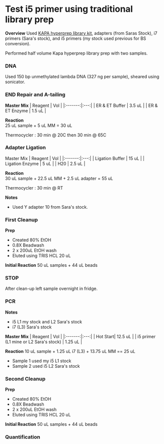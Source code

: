 # Test i5 primer using traditional library prep 

**Overview** Used [KAPA hyperprep library kit](https://rochesequencingstore.com/wp-content/uploads/2017/10/KAPA-HyperPlus-Kit_KR1145-%E2%80%93-v5.19.pdf), adapters (from Saras Stock), i7 primers (Sara's stock), and i5 primers (my stock used previous for BS conversion).


Performed half volume Kapa hyperprep library prep with two samples.

### DNA 

Used 150 bp unmethylated lambda DNA (327 ng per sample), sheared using sonicator.

### END Repair and A-tailing

**Master Mix** 
| Reagent | Vol |
|:-------:|:---:|
| ER & ET Buffer | 3.5 uL |
| ER & ET Enzyme | 1.5 uL |

**Reaction**  
25 uL sample + 5 uL MM = 30 uL 

Thermocycler : 30 min @ 20C then 30 min @ 65C

### Adapter Ligation

Master Mix
| Reagent | Vol |
|:-------:|:---:|
| Ligation Buffer | 15 uL |
| Ligation Enzyme | 5 uL |
| H20 | 2.5 uL |

**Reaction**  
30 uL sample + 22.5 uL MM + 2.5 uL adapter = 55 uL 

Thermocycler : 30 min @ RT 

**Notes**  
* Used Y adapter 10 from Sara's stock.  

### First Cleanup

**Prep**
* Created 80% EtOH  
* 0.8X  Beadwash
* 2 x 200uL EtOH wash
* Eluted using TRIS HCL 20 uL

**Initial Reaction**
50 uL samples + 44 uL beads

### STOP

After clean-up left sample overnight in fridge.

### PCR

**Notes**
* i5 L1 my stock and L2 Sara's stock
* i7 (L3) Sara's stock

**Master Mix**
| Reagent | Vol |
|:-------:|:---:|
| Hot Start| 12.5 uL |
| i5 primer (L1 mine or L2 Sara's stock) | 1.25 uL |

**Reaction**
10 uL sample + 1.25 uL i7 (L3) + 13.75 uL MM == 25 uL 
* Sample 1 used my i5 L1 stock
* Sample 2 used i5 L2 Sara's stock

### Second Cleanup

**Prep**
* Created 80% EtOH  
* 0.8X  Beadwash
* 2 x 200uL EtOH wash
* Eluted using TRIS HCL 20 uL

**Initial Reaction**
50 uL samples + 44 uL beads

### Quantification





